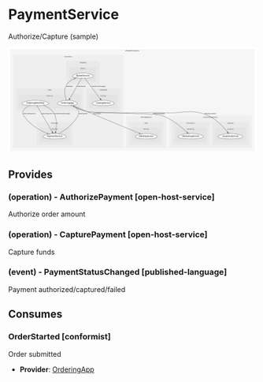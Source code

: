 


# PaymentService
Authorize/Capture (sample)

![consumablemap](./consumablemap.svg)

## Provides

### (operation) - AuthorizePayment [open-host-service]
Authorize order amount

### (operation) - CapturePayment [open-host-service]
Capture funds

### (event) - PaymentStatusChanged [published-language]
Payment authorized/captured/failed


## Consumes

### OrderStarted [conformist]
Order submitted
- **Provider**: [OrderingApp](../../../../../sales/boundedcontexts/ordering/services/ordering_app/index.md)

	
